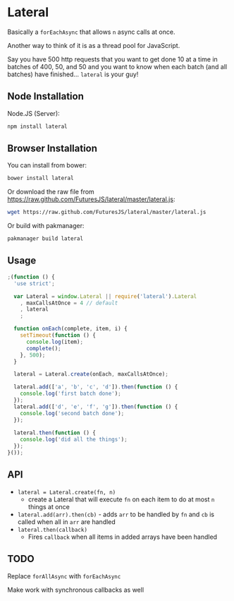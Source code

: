 Lateral
===

Basically a `forEachAsync` that allows `n` async calls at once.

Another way to think of it is as a thread pool for JavaScript.

Say you have 500 http requests that you want to get done
10 at a time in batches of 400, 50, and 50 and you want
to know when each batch (and all batches) have finished...  `lateral` is your guy!

Node Installation
---

Node.JS (Server):

```bash
npm install lateral
```

Browser Installation
---

You can install from bower:

```bash
bower install lateral
```

Or download the raw file from <https://raw.github.com/FuturesJS/lateral/master/lateral.js>:

```bash
wget https://raw.github.com/FuturesJS/lateral/master/lateral.js
```

Or build with pakmanager:

```bash
pakmanager build lateral
```

Usage
---

```javascript
;(function () {
  'use strict';

  var Lateral = window.Lateral || require('lateral').Lateral
    , maxCallsAtOnce = 4 // default
    , lateral
    ;

  function onEach(complete, item, i) {
    setTimeout(function () {
      console.log(item);
      complete();
    }, 500);
  }

  lateral = Lateral.create(onEach, maxCallsAtOnce);

  lateral.add(['a', 'b', 'c', 'd']).then(function () {
    console.log('first batch done');
  });
  lateral.add(['d', 'e', 'f', 'g']).then(function () {
    console.log('second batch done');
  });
  
  lateral.then(function () {
    console.log('did all the things');
  });
}());
```
    
API
---

  * `lateral = Lateral.create(fn, n)`
    * create a Lateral that will execute `fn` on each item to do at most `n` things at once
  * `lateral.add(arr).then(cb)` - adds `arr` to be handled by `fn` and `cb` is called when all in `arr` are handled
  * `lateral.then(callback)` 
    * Fires `callback` when all items in added arrays have been handled

TODO
---

Replace `forAllAsync` with `forEachAsync`

Make work with synchronous callbacks as well
